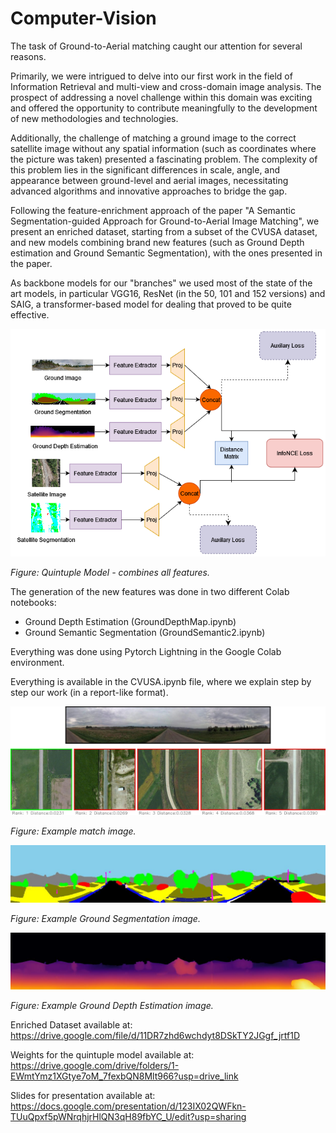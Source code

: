 # Computer-Vision
The task of Ground-to-Aerial matching caught our attention for several reasons.

Primarily, we were intrigued to delve into our first work in the field of Information Retrieval and multi-view and cross-domain image analysis. The prospect of addressing a novel challenge within this domain was exciting and offered the opportunity to contribute meaningfully to the development of new methodologies and technologies.

Additionally, the challenge of matching a ground image to the correct satellite image without any spatial information (such as coordinates where the picture was taken) presented a fascinating problem. The complexity of this problem lies in the significant differences in scale, angle, and appearance between ground-level and aerial images, necessitating advanced algorithms and innovative approaches to bridge the gap.

Following the feature-enrichment approach of the paper "A Semantic Segmentation-guided Approach for Ground-to-Aerial Image Matching", we present an enriched dataset, starting from a subset of the CVUSA dataset, and new models combining brand new features (such as Ground Depth estimation and Ground Semantic Segmentation), with the ones presented in the paper.

As backbone models for our "branches" we used most of the state of the art models, in particular VGG16, ResNet (in the 50, 101 and 152 versions) and SAIG, a transformer-based model for dealing that proved to be quite effective.

![Model](./imgs/QuintupleModel.png)

*Figure: Quintuple Model - combines all features.*

The generation of the new features was done in two different Colab notebooks:

- Ground Depth Estimation (GroundDepthMap.ipynb)
- Ground Semantic Segmentation (GroundSemantic2.ipynb)

Everything was done using Pytorch Lightning in the Google Colab environment.

Everything is available in the CVUSA.ipynb file, where we explain step by step our work (in a report-like format).

![Example Match](./imgs/MatchExample.jpeg)

*Figure: Example match image.*

![Ground Segmentation](./imgs/GroundSegmentation.jpeg)

*Figure: Example Ground Segmentation image.*

![Ground Depth Estimation](./imgs/GroundDepth.jpeg)

*Figure: Example Ground Depth Estimation image.*

Enriched Dataset available at: https://drive.google.com/file/d/11DR7zhd6wchdyt8DSkTY2JGgf_jrtf1D

Weights for the quintuple model available at: https://drive.google.com/drive/folders/1-EWmtYmz1XGtye7oM_7fexbQN8Mlt966?usp=drive_link

Slides for presentation available at: https://docs.google.com/presentation/d/123IX02QWFkn-TUuQpxf5pWNrqhjrHlQN3qH89fbYC_U/edit?usp=sharing
